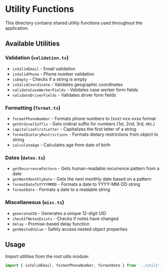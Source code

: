 # Utility Functions

This directory contains shared utility functions used throughout the application.

## Available Utilities

### Validation (`validation.ts`)
- `isValidEmail` - Email validation
- `isValidPhone` - Phone number validation
- `isEmpty` - Checks if a string is empty
- `isValidCoordinate` - Validates geographic coordinates
- `validateCaseWorkerFields` - Validates case worker form fields
- `validateDriverFields` - Validates driver form fields

### Formatting (`format.ts`)
- `formatPhoneNumber` - Formats phone numbers to (xxx)-xxx-xxxx format
- `getOrdinalSuffix` - Gets ordinal suffix for numbers (1st, 2nd, 3rd, etc.)
- `capitalizeFirstLetter` - Capitalizes the first letter of a string
- `formatDietaryRestrictions` - Formats dietary restrictions from object to string
- `calculateAge` - Calculates age from date of birth

### Dates (`dates.ts`)
- `getRecurrencePattern` - Gets human-readable recurrence pattern from a date
- `getNextMonthlyDate` - Gets the next monthly date based on a pattern
- `formatDateToYYYYMMDD` - Formats a date to YYYY-MM-DD string
- `formatDate` - Formats a date to a readable string

### Miscellaneous (`misc.ts`)
- `generateUID` - Generates a unique 12-digit UID
- `checkIfNotesExists` - Checks if notes have changed
- `delay` - Promise-based delay function
- `getNestedValue` - Safely access nested object properties

## Usage

Import utilities from the root utils module:

```typescript
import { isValidEmail, formatPhoneNumber, formatDate } from '../utils';
``` 